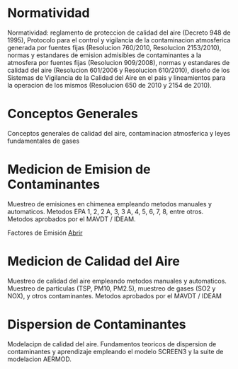 

# Normatividad

Normatividad: reglamento de proteccion de calidad del aire (Decreto 948 de 1995),
Protocolo para el control y vigilancia de la contaminacion atmosferica generada
por fuentes fijas (Resolucion 760/2010, Resolucion 2153/2010), normas y estandares
de emision admisibles de contaminantes a la atmosfera por fuentes fijas (Resolucion 
909/2008), normas y estandares de calidad del aire (Resolucion 601/2006
y Resolucion 610/2010), diseño de los Sistemas de Vigilancia de la Calidad del Aire
en el pais y lineamientos para la operacion de los mismos (Resolucion 650 de
2010 y 2154 de 2010).

# Conceptos Generales

Conceptos generales de calidad del aire, contaminacion atmosferica y leyes fundamentales
de gases

# Medicion de Emision de Contaminantes

Muestreo de emisiones en chimenea empleando metodos manuales y automaticos.
Metodos EPA 1, 2, 2 A, 3, 3 A, 4, 5, 6, 7, 8, entre otros. Metodos aprobados
por el MAVDT / IDEAM.

Factores de Emisión [Abrir](https://docs.google.com/document/d/13SupJe1bwHzkfxAeD9HN9RUCc42OTTbOiN_SrBYgJAw/edit?usp=sharing)

# Medicion  de Calidad del Aire

Muestreo de calidad del aire empleando metodos manuales y automaticos. Muestreo
de particulas (TSP, PM10, PM2.5), muestreo de gases (SO2 y NOX), y otros
contaminantes. Metodos aprobados por el MAVDT / IDEAM

# Dispersion de Contaminantes

Modelacipn de calidad del aire. Fundamentos teoricos de dispersion de contaminantes
y aprendizaje empleando el modelo SCREEN3 y la suite de modelacion AERMOD.
